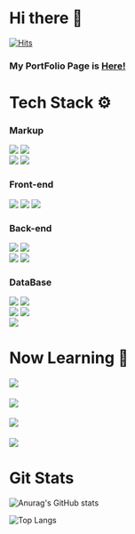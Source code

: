 # Hi there 👋

[![Hits](https://hits.seeyoufarm.com/api/count/incr/badge.svg?url=https%3A%2F%2Fgithub.com%2Fendyd9%2Fhit-counter&count_bg=%23C18AE7&title_bg=%23555555&icon=&icon_color=%23E7E7E7&title=hits&edge_flat=false)](https://hits.seeyoufarm.com)

### My PortFolio Page is [Here!](http://endyd9.github.io/Portfolio/)

# Tech Stack ⚙️

### Markup
![](https://img.shields.io/badge/HTML5-E34F26?style=flat&logo=HTML5&logoColor=white)
![](https://img.shields.io/badge/CSS3-1572B6?style=flat&logo=CSS3&logoColor=white)  
![](https://img.shields.io/badge/SASS-CC6699?style=flat&logo=sass&logoColor=white)
![](https://img.shields.io/badge/TailWindCSS-06B6D4?style=flat&logo=tailwindcss&logoColor=white)  

### Front-end
![](https://img.shields.io/badge/JavaScript-F7DF1E?style=flat&logo=JavaScript&logoColor=white)
![](https://img.shields.io/badge/React-61DAFB?style=flat&logo=React&logoColor=white) 
![](https://img.shields.io/badge/Next-000000?style=flat&logo=Next.js&logoColor=white)

### Back-end
![](https://img.shields.io/badge/Node-339933?style=flat&logo=Node.js&logoColor=white)
![](https://img.shields.io/badge/TSNode-3178C6?style=flat&logo=ts-node&logoColor=white)  
![](https://img.shields.io/badge/TypeScript-3178C6?style=flat&logo=TypeScript&logoColor=white)
![](https://img.shields.io/badge/express.js-000000?style=flat&logo=Express&logoColor=white)

### DataBase
![](https://img.shields.io/badge/MongoDB-47A248?style=flat&logo=MongoDB&logoColor=white)
![](https://img.shields.io/badge/Mongoose-880000?style=flat&logo=Mongoose&logoColor=white)  
![](https://img.shields.io/badge/MySQL-4479A1?style=flat&logo=MySQL&logoColor=white)
![](https://img.shields.io/badge/Prisma-2D3748?style=flat&logo=prisma&logoColor=white)  
![](https://img.shields.io/badge/PlanetScale-000000?style=flat&logo=planetscale&logoColor=white)  

# Now Learning 🧐
#### ![](https://img.shields.io/badge/NestJS-E0234E?style=flat&logo=NestJS&logoColor=white)
#### ![](https://img.shields.io/badge/jest-C21325?style=flat&logo=jest&logoColor=white)
#### ![](https://img.shields.io/badge/GraphQL-E10098?style=flat&logo=GraphQl&logoColor=white)
#### ![](https://img.shields.io/badge/postgresql-4169E1?style=flat&logo=postgresql&logoColor=white)



# Git Stats

![Anurag's GitHub stats](https://github-readme-stats.vercel.app/api?username=endyd9&show_icons=true&theme=shadow_green)

![Top Langs](https://github-readme-stats.vercel.app/api/top-langs/?username=endyd9&layout=compact&theme=shadow_green)





